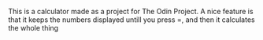 This is a calculator made as a project for The Odin Project.
A nice feature is that it keeps the numbers displayed untill you press =, and then it calculates the whole thing 
